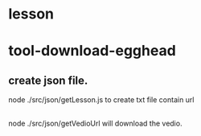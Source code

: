 # lesson
# tool-download-egghead




## create json file.

node ./src/json/getLesson.js to create txt file contain url

##

node ./src/json/getVedioUrl will download the vedio.